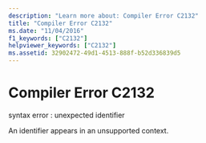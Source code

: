 ```yaml
---
description: "Learn more about: Compiler Error C2132"
title: "Compiler Error C2132"
ms.date: "11/04/2016"
f1_keywords: ["C2132"]
helpviewer_keywords: ["C2132"]
ms.assetid: 32902472-49d1-4513-888f-b52d336839d5
---
```

# Compiler Error C2132

syntax error : unexpected identifier

An identifier appears in an unsupported context.
